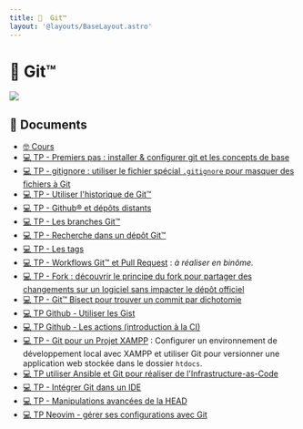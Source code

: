 ```yaml
---
title:   Git™
layout: '@layouts/BaseLayout.astro'
---
```


#   Git™

![](@assets/undraw/undraw_version-control_eiam.svg)

## 📑 Documents

- [🤓 Cours](/git/cours)
- [💻 TP - Premiers pas : installer & configurer git et les concepts de base](/git/tp-commit)
- [💻 TP - gitignore : utiliser le fichier spécial `.gitignore` pour masquer des fichiers à Git](/git/tp-gitignore)
- [💻 TP - Utiliser l'historique de Git™](/git/tp-historique)
- [💻 TP - Github® et dépôts distants](/git/tp-github)
- [💻 TP - Les branches Git™](/git/tp-branches)
- [💻 TP - Recherche dans un dépôt Git™](/git/tp-grep)
- [💻 TP - Les tags](/git/tp-tags)
- [💻 TP - Workflows Git™ et Pull Request](/git/tp-workflows-pr) : _à réaliser en binôme._
- [💻 TP - Fork : découvrir le principe du fork pour partager des changements sur un logiciel sans impacter le dépôt officiel](/git/tp-fork)
- [💻 TP - Git™ Bisect pour trouver un commit par dichotomie](/git/tp-bisect)
- [💻 TP Github - Utiliser les Gist](/git/tp-github-gist)
- [💻 TP Github - Les actions (introduction à la CI)](/git/tp-github-actions)
- [💻 TP - Git pour un Projet XAMPP](/git/tp-xampp) : Configurer un environnement de développement local avec XAMPP et utiliser Git pour versionner une application web stockée dans le dossier `htdocs`.
- [💻 TP utiliser Ansible et Git pour réaliser de l'Infrastructure-as-Code](/git/tp-ansible)
- [💻 TP - Intégrer Git dans un IDE](/git/tp-ide)
- [💻 TP - Manipulations avancées de la HEAD](/git/tp-deplacer-head-avance)
- [💻 TP Neovim - gérer ses configurations avec Git](/git/tp-iac-nvim)
